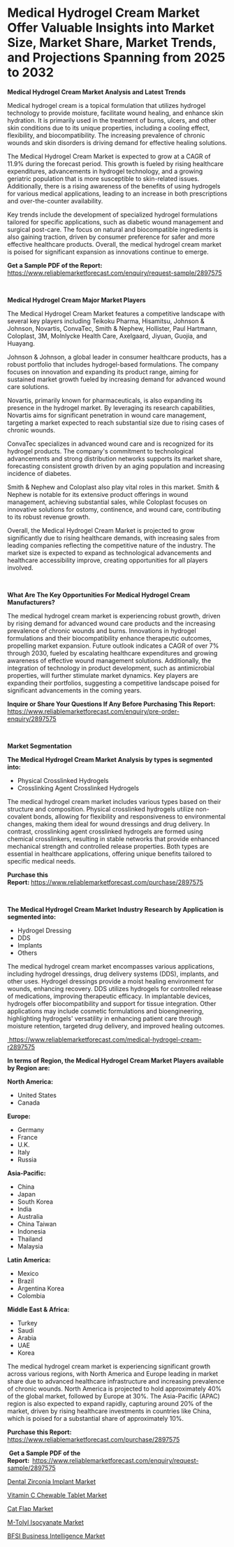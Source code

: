 <p><h1>Medical Hydrogel Cream Market Offer Valuable Insights into Market Size, Market Share, Market Trends, and Projections Spanning from 2025 to 2032</h1></p><p><strong>Medical Hydrogel Cream Market Analysis and Latest Trends</strong></p>
<p><p>Medical hydrogel cream is a topical formulation that utilizes hydrogel technology to provide moisture, facilitate wound healing, and enhance skin hydration. It is primarily used in the treatment of burns, ulcers, and other skin conditions due to its unique properties, including a cooling effect, flexibility, and biocompatibility. The increasing prevalence of chronic wounds and skin disorders is driving demand for effective healing solutions.</p><p>The Medical Hydrogel Cream Market is expected to grow at a CAGR of 11.9% during the forecast period. This growth is fueled by rising healthcare expenditures, advancements in hydrogel technology, and a growing geriatric population that is more susceptible to skin-related issues. Additionally, there is a rising awareness of the benefits of using hydrogels for various medical applications, leading to an increase in both prescriptions and over-the-counter availability.</p><p>Key trends include the development of specialized hydrogel formulations tailored for specific applications, such as diabetic wound management and surgical post-care. The focus on natural and biocompatible ingredients is also gaining traction, driven by consumer preference for safer and more effective healthcare products. Overall, the medical hydrogel cream market is poised for significant expansion as innovations continue to emerge.</p></p>
<p><strong>Get a Sample PDF of the Report:&nbsp;</strong> <a href="https://www.reliablemarketforecast.com/enquiry/request-sample/2897575?utm_campaign=1097&utm_medium=2&utm_source=Github&utm_content=ia&utm_term=15032025&utm_id=medical-hydrogel-cream">https://www.reliablemarketforecast.com/enquiry/request-sample/2897575</a></p>
<p>&nbsp;</p>
<p><strong>Medical Hydrogel Cream Major Market Players</strong></p>
<p><p>The Medical Hydrogel Cream Market features a competitive landscape with several key players including Teikoku Pharma, Hisamitsu, Johnson & Johnson, Novartis, ConvaTec, Smith & Nephew, Hollister, Paul Hartmann, Coloplast, 3M, Molnlycke Health Care, Axelgaard, Jiyuan, Guojia, and Huayang. </p><p>Johnson & Johnson, a global leader in consumer healthcare products, has a robust portfolio that includes hydrogel-based formulations. The company focuses on innovation and expanding its product range, aiming for sustained market growth fueled by increasing demand for advanced wound care solutions.</p><p>Novartis, primarily known for pharmaceuticals, is also expanding its presence in the hydrogel market. By leveraging its research capabilities, Novartis aims for significant penetration in wound care management, targeting a market expected to reach substantial size due to rising cases of chronic wounds.</p><p>ConvaTec specializes in advanced wound care and is recognized for its hydrogel products. The company's commitment to technological advancements and strong distribution networks supports its market share, forecasting consistent growth driven by an aging population and increasing incidence of diabetes.</p><p>Smith & Nephew and Coloplast also play vital roles in this market. Smith & Nephew is notable for its extensive product offerings in wound management, achieving substantial sales, while Coloplast focuses on innovative solutions for ostomy, continence, and wound care, contributing to its robust revenue growth.</p><p>Overall, the Medical Hydrogel Cream Market is projected to grow significantly due to rising healthcare demands, with increasing sales from leading companies reflecting the competitive nature of the industry. The market size is expected to expand as technological advancements and healthcare accessibility improve, creating opportunities for all players involved.</p></p>
<p>&nbsp;</p>
<p><strong>What Are The Key Opportunities For Medical Hydrogel Cream Manufacturers?</strong></p>
<p><p>The medical hydrogel cream market is experiencing robust growth, driven by rising demand for advanced wound care products and the increasing prevalence of chronic wounds and burns. Innovations in hydrogel formulations and their biocompatibility enhance therapeutic outcomes, propelling market expansion. Future outlook indicates a CAGR of over 7% through 2030, fueled by escalating healthcare expenditures and growing awareness of effective wound management solutions. Additionally, the integration of technology in product development, such as antimicrobial properties, will further stimulate market dynamics. Key players are expanding their portfolios, suggesting a competitive landscape poised for significant advancements in the coming years.</p></p>
<p><strong>Inquire or Share Your Questions If Any Before Purchasing This Report:</strong> <a href="https://www.reliablemarketforecast.com/enquiry/pre-order-enquiry/2897575?utm_campaign=1097&utm_medium=2&utm_source=Github&utm_content=ia&utm_term=15032025&utm_id=medical-hydrogel-cream">https://www.reliablemarketforecast.com/enquiry/pre-order-enquiry/2897575</a></p>
<p>&nbsp;</p>
<p><strong>Market Segmentation</strong></p>
<p><strong>The Medical Hydrogel Cream Market Analysis by types is segmented into:</strong></p>
<p><ul><li>Physical Crosslinked Hydrogels</li><li>Crosslinking Agent Crosslinked Hydrogels</li></ul></p>
<p><p>The medical hydrogel cream market includes various types based on their structure and composition. Physical crosslinked hydrogels utilize non-covalent bonds, allowing for flexibility and responsiveness to environmental changes, making them ideal for wound dressings and drug delivery. In contrast, crosslinking agent crosslinked hydrogels are formed using chemical crosslinkers, resulting in stable networks that provide enhanced mechanical strength and controlled release properties. Both types are essential in healthcare applications, offering unique benefits tailored to specific medical needs.</p></p>
<p><strong>Purchase this Report:&nbsp;</strong><a href="https://www.reliablemarketforecast.com/purchase/2897575?utm_campaign=1097&utm_medium=2&utm_source=Github&utm_content=ia&utm_term=15032025&utm_id=medical-hydrogel-cream">https://www.reliablemarketforecast.com/purchase/2897575</a></p>
<p>&nbsp;</p>
<p><strong>The Medical Hydrogel Cream Market Industry Research by Application is segmented into:</strong></p>
<p><ul><li>Hydrogel Dressing</li><li>DDS</li><li>Implants</li><li>Others</li></ul></p>
<p><p>The medical hydrogel cream market encompasses various applications, including hydrogel dressings, drug delivery systems (DDS), implants, and other uses. Hydrogel dressings provide a moist healing environment for wounds, enhancing recovery. DDS utilizes hydrogels for controlled release of medications, improving therapeutic efficacy. In implantable devices, hydrogels offer biocompatibility and support for tissue integration. Other applications may include cosmetic formulations and bioengineering, highlighting hydrogels' versatility in enhancing patient care through moisture retention, targeted drug delivery, and improved healing outcomes.</p></p>
<p><a href="https://www.reliablemarketforecast.com/medical-hydrogel-cream-r2897575?utm_campaign=1097&utm_medium=2&utm_source=Github&utm_content=ia&utm_term=15032025&utm_id=medical-hydrogel-cream">&nbsp;https://www.reliablemarketforecast.com/medical-hydrogel-cream-r2897575</a></p>
<p><strong>In terms of Region, the Medical Hydrogel Cream Market Players available by Region are:</strong></p>
<p>
    <p> <strong> North America: </strong>
        <ul>
            <li>United States</li>
            <li>Canada</li>
        </ul>
        </p> 
    <p> <strong> Europe: </strong>
        <ul>
            <li>Germany</li>
            <li>France</li>
            <li>U.K.</li>
            <li>Italy</li>
            <li>Russia</li>
        </ul>
        </p> 
    <p> <strong> Asia-Pacific: </strong>
        <ul>
            <li>China</li>
            <li>Japan</li>
            <li>South Korea</li>
            <li>India</li>
            <li>Australia</li>
            <li>China Taiwan</li>
            <li>Indonesia</li>
            <li>Thailand</li>
            <li>Malaysia</li>
        </ul>
        </p> 
    <p> <strong> Latin America: </strong>
        <ul>
            <li>Mexico</li>
            <li>Brazil</li>
            <li>Argentina Korea</li>
            <li>Colombia</li>
        </ul>
        </p> 
    <p> <strong> Middle East & Africa: </strong>
        <ul>
            <li>Turkey</li>
            <li>Saudi</li>
            <li>Arabia</li>
            <li>UAE</li>
            <li>Korea</li>
        </ul>
    </p>
    </p>
<p><p>The medical hydrogel cream market is experiencing significant growth across various regions, with North America and Europe leading in market share due to advanced healthcare infrastructure and increasing prevalence of chronic wounds. North America is projected to hold approximately 40% of the global market, followed by Europe at 30%. The Asia-Pacific (APAC) region is also expected to expand rapidly, capturing around 20% of the market, driven by rising healthcare investments in countries like China, which is poised for a substantial share of approximately 10%.</p></p>
<p><strong>Purchase this Report: </strong><a href="https://www.reliablemarketforecast.com/purchase/2897575?utm_campaign=1097&utm_medium=2&utm_source=Github&utm_content=ia&utm_term=15032025&utm_id=medical-hydrogel-cream">https://www.reliablemarketforecast.com/purchase/2897575</a></p>
<p>&nbsp;<strong>Get a Sample PDF of the Report:&nbsp;&nbsp;</strong><a href="https://www.reliablemarketforecast.com/enquiry/request-sample/2897575?utm_campaign=1097&utm_medium=2&utm_source=Github&utm_content=ia&utm_term=15032025&utm_id=medical-hydrogel-cream">https://www.reliablemarketforecast.com/enquiry/request-sample/2897575</a></p>
<p><strong></strong></p>
<p><p><a href="https://github.com/stohllaackdw/Market-Research-Report-List-1/blob/main/dental-zirconia-implant-market.md?utm_campaign=1097&utm_medium=2&utm_source=Github&utm_content=ia&utm_term=15032025&utm_id=medical-hydrogel-cream">Dental Zirconia Implant Market</a></p><p><a href="https://github.com/noppbebawy/Market-Research-Report-List-1/blob/main/vitamin-c-chewable-tablet-market.md?utm_campaign=1097&utm_medium=2&utm_source=Github&utm_content=ia&utm_term=15032025&utm_id=medical-hydrogel-cream">Vitamin C Chewable Tablet Market</a></p><p><a href="https://github.com/motanafraxer/Market-Research-Report-List-1/blob/main/cat-flap-market.md?utm_campaign=1097&utm_medium=2&utm_source=Github&utm_content=ia&utm_term=15032025&utm_id=medical-hydrogel-cream">Cat Flap Market</a></p><p><a href="https://github.com/efialiurca/Market-Research-Report-List-1/blob/main/m-tolyl-isocyanate-market.md?utm_campaign=1097&utm_medium=2&utm_source=Github&utm_content=ia&utm_term=15032025&utm_id=medical-hydrogel-cream">M-Tolyl Isocyanate Market</a></p><p><a href="https://github.com/bramsklizas/Market-Research-Report-List-1/blob/main/bfsi-business-intelligence-market.md?utm_campaign=1097&utm_medium=2&utm_source=Github&utm_content=ia&utm_term=15032025&utm_id=medical-hydrogel-cream">BFSI Business Intelligence Market</a></p></p>